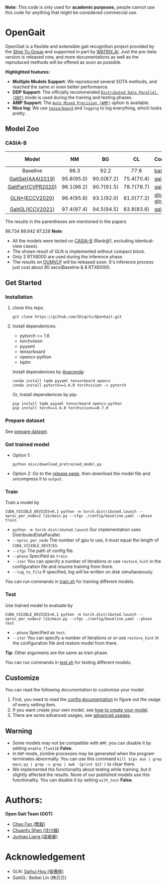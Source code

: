 **Note:**
This code is only used for **academic purposes**, people cannot use this code for anything that might be considered commercial use.

# OpenGait

OpenGait is a flexible and extensible gait recognition project provided by the [Shiqi Yu Group](https://faculty.sustech.edu.cn/yusq/) and supported in part by [WATRIX.AI](http://www.watrix.ai). Just the pre-beta version is released now, and more documentations as well as the reproduced methods will be offered as soon as possible.

**Highlighted features:**
- **Multiple Models Support**: We reproduced several SOTA methods, and reached the same or even better performance. 
- **DDP Support**: The officially recommended [`Distributed Data Parallel (DDP)`](https://pytorch.org/tutorials/intermediate/ddp_tutorial.html) mode is used during the training and testing phases.
- **AMP Support**: The [`Auto Mixed Precision (AMP)`](https://pytorch.org/tutorials/recipes/recipes/amp_recipe.html?highlight=amp) option is available.
- **Nice log**: We use [`tensorboard`](https://pytorch.org/docs/stable/tensorboard.html) and `logging` to log everything, which looks pretty.


## Model Zoo

###  CASIA-B
|                                                                                          Model                                                                                          |     NM     |     BG     |     CL     | Configuration                                                                                | Input Size | Inference Time |   Model Size   |
| :-------------------------------------------------------------------------------------------------------------------------------------------------------------------------------------: | :--------: | :--------: | :--------: | :------------------------------------------------------------------------------------------- | :--------: | :------------: | :------------: |
|                                                                                        Baseline                                                                                         |    96.3    |    92.2    |    77.6    | [baseline.yaml](config/baseline.yaml)                                                        |   64x44    |      12s       |     3.78M      |
|                                                                [GaitSet(AAAI2019)](https://arxiv.org/pdf/1811.06186.pdf)                                                                | 95.8(95.0) | 90.0(87.2) | 75.4(70.4) | [gaitset.yaml](config/gaitset.yaml)                                                          |   64x44    |      11s       |     2.59M      |
|                                                   [GaitPart(CVPR2020)](http://home.ustc.edu.cn/~saihui/papers/cvpr2020_gaitpart.pdf)                                                    | 96.1(96.2) | 90.7(91.5) | 78.7(78.7) | [gaitpart.yaml](config/gaitpart.yaml)                                                        |   64x44    |      22s       |     1.20M      |
|                                                        [GLN*(ECCV2020)](http://home.ustc.edu.cn/~saihui/papers/eccv2020_gln.pdf)                                                        | 96.4(95.6) | 93.1(92.0) | 81.0(77.2) | [gln_phase1.yaml](config/gln/gln_phase1.yaml), [gln_phase2.yaml](config/gln/gln_phase2.yaml) |   128x88   |      14s       | 8.54M / 14.70M |
| [GaitGL(ICCV2021)](https://openaccess.thecvf.com/content/ICCV2021/papers/Lin_Gait_Recognition_via_Effective_Global-Local_Feature_Representation_and_Local_Temporal_ICCV_2021_paper.pdf) | 97.4(97.4) | 94.5(94.5) | 83.8(83.6) | [gaitgl.yaml](config/gaitgl.yaml)                                                            |   64x44    |      31s       |     3.10M      |

The results in the parentheses are mentioned in the papers

86.734
88.642
87.228
**Note**:
- All the models were tested on [CASIA-B](http://www.cbsr.ia.ac.cn/english/Gait%20Databases.asp) (Rank@1, excluding identical-view cases).
- The shown result of GLN is implemented without compact block. 
- Only 2 RTX6000 are used during the inference phase.
- The results on [OUMVLP](http://www.am.sanken.osaka-u.ac.jp/BiometricDB/GaitMVLP.html) will be released soon.
It's inference process just cost about 90 secs(Baseline & 8 RTX6000).


## Get Started
### Installation
1. clone this repo.
    ```
    git clone https://github.com/ShiqiYu/OpenGait.git
    ```
2. Install dependenices:
    - pytorch >= 1.6
    - torchvision
    - pyyaml
    - tensorboard
    - opencv-python
    - tqdm
    
    Install dependenices by [Anaconda](https://conda.io/projects/conda/en/latest/user-guide/install/index.html):
    ```
    conda install tqdm pyyaml tensorboard opencv
    conda install pytorch==1.6.0 torchvision -c pytorch
    ```    
    Or, Install dependenices by pip:
    ```
    pip install tqdm pyyaml tensorboard opencv-python
    pip install torch==1.6.0 torchvision==0.7.0
    ```
### Prepare dataset
See [prepare dataset](docs/0.prepare_dataset.md).

### Get trained model
- Option 1:
    ```
    python misc/download_pretrained_model.py
    ```
- Option 2: Go to the [release page](https://github.com/ShiqiYu/OpenGait/releases/), then download the model file and uncompress it to `output`.

### Train
Train a model by
```
CUDA_VISIBLE_DEVICES=0,1 python -m torch.distributed.launch --nproc_per_node=2 lib/main.py --cfgs ./config/baseline.yaml --phase train
```
- `python -m torch.distributed.launch` Our implementation uses DistributedDataParallel.
- `--nproc_per_node` The number of gpu to use, it must equal the length of `CUDA_VISIBLE_DEVICES`.
- `--cfgs` The path of config file.
- `--phase` Specified as `train`.
- `--iter` You can specify a number of iterations or use `restore_hint` in the configuration file and resume training from there.
- `--log_to_file` If specified, log will be written on disk simultaneously. 

You can run commands in [train.sh](train.sh) for training different models.

### Test
Use trained model to evaluate by
```
CUDA_VISIBLE_DEVICES=0,1 python -m torch.distributed.launch --nproc_per_node=2 lib/main.py --cfgs ./config/baseline.yaml --phase test
```
- `--phase` Specified as `test`.
- `--iter` You can specify a number of iterations or or use `restore_hint` in the configuration file and restore model from there.

**Tip**: Other arguments are the same as train phase.

You can run commands in [test.sh](test.sh) for testing different models.

## Customize
You can read the following documentation to customize your model.
1. First, you need to read the [config documentation](docs/1.detailed_config.md) to figure out the usage of every setting item.
2. If you want create your own model, see [how to create your model](docs/2.how_to_create_your_model.md).
3. There are some advanced usages, see [advanced usages](docs/3.advanced_usages.md).

## Warning
- Some models may not be compatible with `AMP`, you can disable it by setting `enable_float16` **False**.
- In `DDP` mode, zombie processes may be generated when the program terminates abnormally. You can use this command `kill $(ps aux | grep main.py | grep -v grep | awk '{print $2}')` to clear them. 
- We implemented the functionality about testing while training, but it slightly affected the results. None of our published models use this functionality. You can disable it by setting `with_test` **False**.

# Authors:
**Open Gait Team (OGT)**
- [Chao Fan (樊超)](https://faculty.sustech.edu.cn/?p=128578&tagid=yusq&cat=2&iscss=1&snapid=1&orderby=date)
- [Chuanfu Shen (沈川福)](https://faculty.sustech.edu.cn/?p=95396&tagid=yusq&cat=2&iscss=1&snapid=1&orderby=date)
- [Junhao Liang (梁峻豪)](https://faculty.sustech.edu.cn/?p=95401&tagid=yusq&cat=2&iscss=1&snapid=1&orderby=date)

# Acknowledgement
- GLN: [Saihui Hou (侯赛辉)](http://home.ustc.edu.cn/~saihui/index_english.html)
- GaitGL: Beibei Lin (林贝贝)
